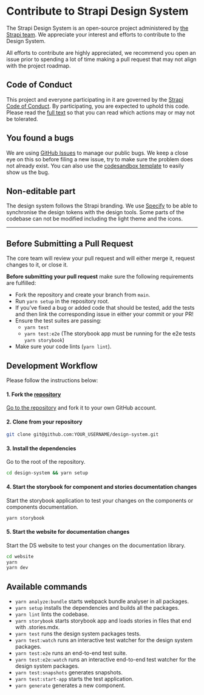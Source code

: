 # Contribute to Strapi Design System

The Strapi Design System is an open-source project administered by [the Strapi team](https://strapi.io/company). We appreciate your interest and efforts to contribute to the Design System.

All efforts to contribute are highly appreciated, we recommend you open an issue prior to spending a lot of time making a pull request that may not align with the project roadmap.

## Code of Conduct

This project and everyone participating in it are governed by the [Strapi Code of Conduct](https://github.com/strapi/strapi/blob/master/CODE_OF_CONDUCT.md). By participating, you are expected to uphold this code. Please read the [full text](https://github.com/strapi/strapi/blob/master/CODE_OF_CONDUCT.md) so that you can read which actions may or may not be tolerated.

## You found a bugs

We are using [GitHub Issues](https://github.com/strapi/design-system/issues) to manage our public bugs. We keep a close eye on this so before filing a new issue, try to make sure the problem does not already exist. You can also use the [codesandbox template](https://codesandbox.io/s/strapi-design-system-r1vdp) to easily show us the bug.

## Non-editable part

The design system follows the Strapi branding. We use [Specify](https://specifyapp.com/) to be able to synchronise the design tokens with the design tools. Some parts of the codebase can not be modified including the light theme and the icons.

---

## Before Submitting a Pull Request

The core team will review your pull request and will either merge it, request changes to it, or close it.

**Before submitting your pull request** make sure the following requirements are fulfilled:

- Fork the repository and create your branch from `main`.
- Run `yarn setup` in the repository root.
- If you’ve fixed a bug or added code that should be tested, add the tests and then link the corresponding issue in either your commit or your PR!
- Ensure the test suites are passing:
  - `yarn test`
  - `yarn test:e2e` (The storybook app must be running for the e2e tests `yarn storybook`)
- Make sure your code lints (`yarn lint`).

## Development Workflow

Please follow the instructions below:

#### 1. Fork the [repository](https://github.com/strapi/design-system)

[Go to the repository](https://github.com/strapi/design-system) and fork it to your own GitHub account.

#### 2. Clone from your repository

```bash
git clone git@github.com:YOUR_USERNAME/design-system.git
```

#### 3. Install the dependencies

Go to the root of the repository.

```bash
cd design-system && yarn setup
```

#### 4. Start the storybook for component and stories documentation changes

Start the storybook application to test your changes on the components or components documentation.

```bash
yarn storybook
```

#### 5. Start the website for documentation changes

Start the DS website to test your changes on the documentation library.

```bash
cd website
yarn
yarn dev
```
## Available commands

- `yarn analyze:bundle` starts webpack bundle analyser in all packages.
- `yarn setup` installs the dependencies and builds all the packages.
- `yarn lint` lints the codebase.
- `yarn storybook` starts storybook app and loads stories in files that end with .stories.mdx.
- `yarn test` runs the design system packages tests.
- `yarn test:watch` runs an interactive test watcher for the design system packages.
- `yarn test:e2e` runs an end-to-end test suite.
- `yarn test:e2e:watch` runs an interactive end-to-end test watcher for the design system packages.
- `yarn test:snapshots` generates snapshots.
- `yarn test:start-app` starts the test application.
- `yarn generate` generates a new component.

